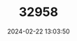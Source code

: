 ---
title: "32958"
category: "Hymenaea torrei"
draft: false
date: 2024-02-22 13:03:50
languages:
  Spanish; Castilian: ["Caguairán Amarillo", "Guásima Italiana", "Caguairán"]
---